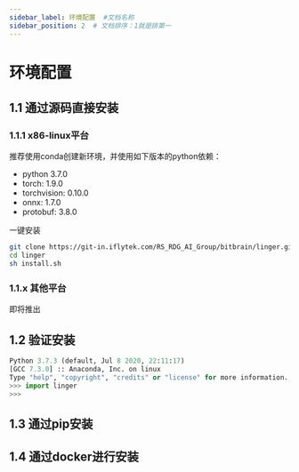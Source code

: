 ```yaml
---
sidebar_label: 环境配置  #文档名称
sidebar_position: 2  # 文档排序：1就是排第一
---
```


# 环境配置

## 1.1 通过源码直接安装
### 1.1.1 x86-linux平台

推荐使用conda创建新环境，并使用如下版本的python依赖：
- python 3.7.0
- torch: 1.9.0
- torchvision: 0.10.0
- onnx: 1.7.0
- protobuf: 3.8.0

一键安装
``` sh
git clone https://git-in.iflytek.com/RS_RDG_AI_Group/bitbrain/linger.git
cd linger
sh install.sh
```


### 1.1.x 其他平台
即将推出

## 1.2 验证安装
``` python
Python 3.7.3 (default, Jul 8 2020, 22:11:17)
[GCC 7.3.0] :: Anaconda, Inc. on linux
Type "help", "copyright", "credits" or "license" for more information.
>>> import linger
>>> 
```

## 1.3 通过pip安装

## 1.4 通过docker进行安装